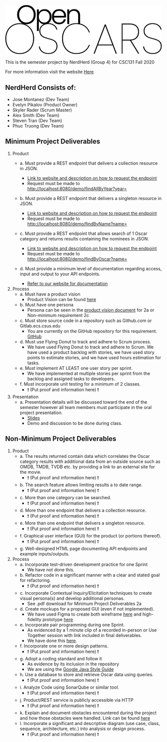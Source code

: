 
![OpenOscars](https://raw.githubusercontent.com/j-montanez/CSC131_NerdHerd/GUI/src/openoscars/resources/imgs/OpenOscarsWordmark.png)

This is the semester project by NerdHerd (Group 4) for CSC131 Fall 2020

For more information visit the website [Here](https://j-montanez.github.io/CSC131_NerdHerd/)

## NerdHerd Consists of:
- Jose Montanez (Dev Team)
- Evelyn Pikalov (Product Owner)
- Skyler Rader (Scrum Master)
- Alex Smith (Dev Team)
- Steven Tran (Dev Team)
- Phuc Truong (Dev Team)

## Minimum Project Deliverables
1. Product 
    - a. Must provide a REST endpoint that delivers a collection resource in JSON.
        - [Link to website and description on how to request the endpoint](https://j-montanez.github.io/CSC131_NerdHerd/findByName.html)
        - Request must be made to [http://localhost:8080/demo/findAllByYear?year=](http://localhost:8080/demo/findAllByYear?year=)
        
    - b. Must provide a REST endpoint that delivers a singleton resource in JSON.
        - [Link to website and description on how to request the endpoint](https://j-montanez.github.io/CSC131_NerdHerd/findByName.html)
        - Request must be made to [http://localhost:8080/demo/findByName?name=](http://localhost:8080/demo/findByName?name=)
        
    - c. Must provide a REST endpoint that allows search of 1 Oscar category and returns
         results containing the nominees in JSON.
        -  [Link to website and description on how to request the endpoint](https://j-montanez.github.io/CSC131_NerdHerd/findByOscar.html)
        -  Request must be made to [http://localhost:8080/demo/findByOscar?name=](http://localhost:8080/demo/findByOscar?name=)
        
    - d. Must provide a minimum level of documentation regarding access, input and
         output to your API endpoints.
        - [Refer to our website for documentation](https://j-montanez.github.io/CSC131_NerdHerd/findByName.html) 
2. Process
    - a. Must have a product vision
        - Product Vision can be found [here](https://cdn.discordapp.com/attachments/760733386296918021/768260746597236766/ProductVisionDocument_FINAL_2.0.pdf)
    - b. Must have one persona
        - Persona can be seen in the [product vision document](https://cdn.discordapp.com/attachments/760733386296918021/768260746597236766/ProductVisionDocument_FINAL_2.0.pdf) for 2a or Non-minimum requirement 2c
    - c. Must store source code in a repository such as Github.com or Gitlab.ecs.csus.edu
        - You are currently on the GitHub repository for this requirement. [GitHub](https://github.com/j-montanez/CSC131_NerdHerd)
    - d. Must use Flying Donut to track and adhere to Scrum process.
        - We have used Flying Donut to track and adhere to Scrum. We have used a product backlog with stories, we have used story points to estimate stories, and we have used hours estimation for tasks.
    - e. Must implement AT LEAST one user story per sprint.
        - We have implemented at multiple stories per sprint from the backlog and assigned tasks to developers.
    - f. Must incorporate unit testing for a minimum of 2 classes.
        - :heavy_exclamation_mark: (Put proof and information here) :heavy_exclamation_mark: 
3. Presentation
    - a. Presentation details will be discussed toward the end of the semester however
         all team members must participate in the oral project presentation.
         - [Slides](https://docs.google.com/presentation/d/1PvjoM2NymyUTKuJzYLf4mcOS6xHwCf_nWy43PIYbw0I/edit?usp=sharing)
         - Demo and discussion to be done during class.

## Non-Minimum Project Deliverables

1. Product
    - a. The results returned contain data which correlates the Oscar category results with additional data from an outside source such as OMDB, TMDB, TVDB etc. by providing a link to an external site for the movie.
        - :heavy_exclamation_mark: (Put proof and information here) :heavy_exclamation_mark: 
    - b. The search feature allows limiting results a to date range.
        - :heavy_exclamation_mark: (Put proof and information here) :heavy_exclamation_mark: 
    - c. More than one category can be searched.
        - :heavy_exclamation_mark: (Put proof and information here) :heavy_exclamation_mark: 
    - d. More than one endpoint that delivers a collection resource.
        - :heavy_exclamation_mark: (Put proof and information here) :heavy_exclamation_mark: 
    - e. More than one endpoint that delivers a singleton resource.
        - :heavy_exclamation_mark: (Put proof and information here) :heavy_exclamation_mark: 
    - f. Graphical user interface (GUI) for the product (or portions thereof).
        - :heavy_exclamation_mark: (Put proof and information here) :heavy_exclamation_mark:     
    - g. Well-designed HTML page documenting API endpoints and example inputs/outputs.
2. Process
    - a. Incorporate test-driven development practice for one Sprint
        - We have not done this.
    - b. Refactor code in a significant manner with a clear and stated goal for refactoring.
        - :heavy_exclamation_mark: (Put proof and information here) :heavy_exclamation_mark: 
    - c. Incorporate Contextual Inquiry/Elicitation techniques to create visual persona(s) and develop additional personas.
        - See .pdf download for Minimum Project Deliverables 2a
    - d. Create mockups for a proposed GUI (even if not implemented).
        - We have used Figma to create both wireframe [here](https://www.figma.com/file/aijPewFpVloOSW1jd7wF70/Wireframe?node-id=0%3A1) and high-fidelity prototype [here](https://www.figma.com/file/DRqOGx2Js0TGqy51L3y6Ov/High-Fidelity-Prototype)
    - e. Incorporate pair programming during one Sprint.
        - As evidenced by a 1 minute clip of a recorded in-person or Use Together session with link included in final deliverables.
        - We have done this [here](https://www.youtube.com/watch?v=OdL_c7lw_Zc).
    - f. Incorporate one or more design patterns.
        - :heavy_exclamation_mark: (Put proof and information here) :heavy_exclamation_mark:         
    - g. Adopt a coding standard and follow it
        - As evidence by its inclusion in the repository
        - We are using the [Google Java Style Guide](https://google.github.io/styleguide/javaguide.html)
    - h. Use a database to store and retrieve Oscar data using queries.
        - :heavy_exclamation_mark: (Put proof and information here) :heavy_exclamation_mark:        
    - i. Analyze Code using SonarQube or similar tool.
        - :heavy_exclamation_mark: (Put proof and information here) :heavy_exclamation_mark:        
    - j. Product/REST service is publicly accessible via HTTP
        - :heavy_exclamation_mark: (Put proof and information here) :heavy_exclamation_mark:        
    - k. Explain and document obstacles encountered during the project and how those
     obstacles were handled. Link can be found [here](https://docs.google.com/document/d/1HVMmpAKTPowrsNHPmgn8DHdnkKejtSkHEHKfmvwpvuQ/edit)
    - l. Incorporate a significant and descriptive diagram (use case, class, sequence,
     architecture, etc.) into analysis or design process.
        - :heavy_exclamation_mark: (Put proof and information here) :heavy_exclamation_mark: 
       
